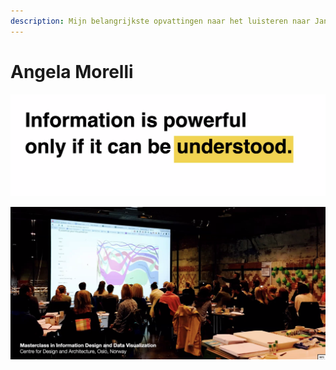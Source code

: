 ```yaml
---
description: Mijn belangrijkste opvattingen naar het luisteren naar Jane Pong
---
```


# Angela Morelli

 

![](../.gitbook/assets/schermafbeelding-2020-09-03-om-14.15.13.png)

![](../.gitbook/assets/schermafbeelding-2020-09-03-om-14.14.11.png)

